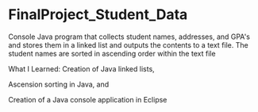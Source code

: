 # FinalProject_Student_Data
Console Java program that collects student names, addresses, and GPA's and stores them in a linked list and outputs the contents to a text file. The student names are sorted in ascending order within the text file

What I Learned: Creation of Java linked lists,

Ascension sorting in Java, and

Creation of a Java console application in Eclipse
